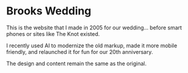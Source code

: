 # Brooks Wedding

This is the website that I made in 2005 for our wedding...
before smart phones or sites like The Knot existed.

I recently used AI to modernize the old markup, made it more mobile friendly, and relaunched it for fun for our 20th anniversary.

The design and content remain the same as the original.
